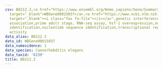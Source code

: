 ```yaml
---
csv: B0212.3,<a href="https://www.ensembl.org/Homo_sapiens/Gene/Summary?db=core;g=WBGene00015037"
  target="_blank">WBGene00015037</a>,<a href="https://www.ncbi.nlm.nih.gov/pubmed/30894454"
  target="_blank"><i class="fas fa-file"></i></a>",genetic interference,functional
  association,prime adult stage, RNA-seq assay, hsf-1 overexpression,nucleotide sequence
  identification,nucleotide sequence identification,transcriptional regulation,down-regulates
  activity
data_alias: B0212.3
data_id: WBGene00015037
data_numevidence: 1
data_species: Caenorhabditis elegans
data_taxid: '6239'
title: B0212.3
---
```

